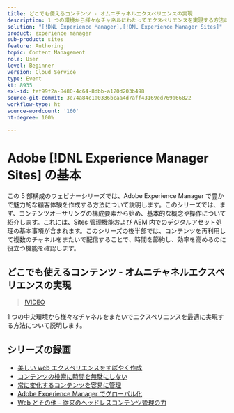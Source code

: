 ```yaml
---
title: どこでも使えるコンテンツ - オムニチャネルエクスペリエンスの実現
description: 1 つの環境から様々なチャネルにわたってエクスペリエンスを実現する方法について説明します。
solution: "[!DNL Experience Manager],[!DNL Experience Manager Sites]"
product: experience manager
sub-product: sites
feature: Authoring
topic: Content Management
role: User
level: Beginner
version: Cloud Service
type: Event
kt: 8935
exl-id: fef99f2a-8480-4c64-8dbb-a120d203b498
source-git-commit: 3e74a84c1a0336bcaa4d7aff43169ed769a66822
workflow-type: ht
source-wordcount: '160'
ht-degree: 100%

---
```


# Adobe [!DNL Experience Manager Sites] の基本

この 5 部構成のウェビナーシリーズでは、Adobe Experience Manager で豊かで魅力的な顧客体験を作成する方法について説明します。このシリーズでは、まず、コンテンツオーサリングの構成要素から始め、基本的な概念や操作について紹介します。これには、Sites 管理機能および AEM 内でのデジタルアセット処理の基本事項が含まれます。このシリーズの後半部では、コンテンツを再利用して複数のチャネルをまたいで配信することで、時間を節約し、効率を高めるのに役立つ機能を確認します。

## どこでも使えるコンテンツ - オムニチャネルエクスペリエンスの実現

>[!VIDEO](https://video.tv.adobe.com/v/336982/?quality=12&learn=on&hidetitle=true)

1 つの中央環境から様々なチャネルをまたいでエクスペリエンスを最適に実現する方法について説明します。

## シリーズの録画

* [美しい web エクスペリエンスをすばやく作成](authoring-fundamentals.md)
* [コンテンツの検索に時間を無駄にしない](media-library-administration.md)
* [常に変化するコンテンツを容易に管理](collaboration-tools.md)
* [Adobe Experience Manager でグローバル化](multi-site-management-web-translation.md)
* [Web とその他 - 従来のヘッドレスコンテンツ管理の力](traditional-headless-content-management.md)
